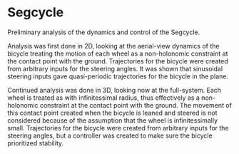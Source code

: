 # Segcycle
Preliminary analysis of the dynamics and control of the Segcycle.

Analysis was first done in 2D, looking at the aerial-view dynamics of the bicycle treating the motion of each wheel as a non-holonomic constraint at the contact point with the ground. Trajectories for the bicycle were created from arbitrary inputs for the steering angles. It was shown that sinusoidal steering inputs gave quasi-periodic trajectories for the bicycle in the plane.

Continued analysis was done in 3D, looking now at the full-system. Each wheel is treated as with infinitessimal radius, thus effectively as a non-holonomic constraint at the contact point with the ground. The movement of this contact point created when the bicycle is leaned and steered is not considered because of the assumption that the wheel is infinitessimally small. Trajectories for the bicycle were created from arbitrary inputs for the steering angles, but a controller was created to make sure the bicycle prioritized stability.
